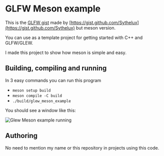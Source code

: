 # GLFW Meson example

This is the [GLFW gist](https://gist.github.com/Sythelux/df914491f6fecbcdd5f7) made by [https://gist.github.com/Sythelux](https://gist.github.com/Sythelux) but meson version.

You can use as a template project for getting started with C++ and GLFW/GLEW.

I made this project to show how meson is simple and easy.

## Building, compiling and running

In 3 easy commands you can run this program

- `meson setup build`
- `meson compile -C build`
- `./build/glew_meson_example`

You should see a window like this:

![Glew Meson example running]("./example.png")

## Authoring

No need to mention my name or this repository in projects using this code.
